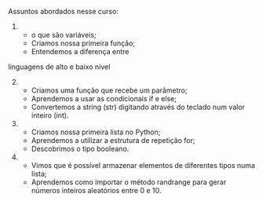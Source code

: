 <p>Assuntos abordados nesse curso:</p>

1. <ul>
   <li>o que são variáveis;</li>
   <li>Criamos nossa primeira função;</li>
   <li>Entendemos a diferença entre 
linguagens de alto e baixo nível</li>
   </ul>


2. <ul>
   <li>Criamos uma função que recebe um parâmetro;</li>
   <li>Aprendemos a usar as condicionais if e else;</li>
   <li>Convertemos a string (str) digitando através do 
   teclado num valor inteiro (int).</li>
   </ul>

3. <ul>
   <li>Criamos nossa primeira lista no Python;</li>
   <li>Aprendemos a utilizar a estrutura de repetição for;</li>
   <li>Descobrimos o tipo booleano.</li>
   </ul>


4. <ul>
   <li>Vimos que é possível armazenar elementos de diferentes
   tipos numa lista;</li>
   <li>Aprendemos como importar o método randrange para gerar
   números inteiros aleatórios entre 0 e 10.</li>
   </ul>